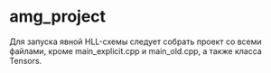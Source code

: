 # amg_project

Для запуска явной HLL-схемы следует собрать проект со всеми файлами, кроме main_explicit.cpp и main_old.cpp, а также класса Tensors.
